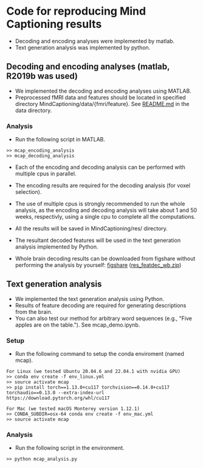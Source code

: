 # Code for reproducing Mind Captioning results
- Decoding and encoding analyses were implemented by matlab.
- Text generation analysis was implemented by python.

## Decoding and encoding analyses (matlab, R2019b was used)
- We implemented the decoding and encoding analyses using MATLAB.
- Preprocessed fMRI data and features should be located in specified directory MindCaptioning/data/{fmri/feature}. See [README.md](../data/README.md) in the data directory.

### Analysis
- Run the following script in MATLAB.
```plaintext
>> mcap_encoding_analysis
>> mcap_decoding_analysis
```
- Each of the encoding and decoding analysis can be performed with multiple cpus in parallel.
- The encoding results are required for the decoding analysis (for voxel selection).
- The use of multiple cpus is strongly recommended to run the whole analysis, as the encoding and decoding analysis will take about 1 and 50 weeks, respectivly, using a single cpu to complete all the computations.
 
- All the results will be saved in MindCaptioning/res/ directory.
- The resultant decoded features will be used in the text generation analysis implemented by Python.
- Whole brain decoding results can be downloaded from figshare without performing the analysis by yourself:
 <a href="https://doi.org/10.6084/m9.figshare.25808179">figshare</a>
 (<a href="https://figshare.com/ndownloader/files/46347475">res_featdec_wb.zip</a>)

## Text generation analysis
- We implemented the text generation analysis using Python.
- Results of feature decoding are required for generating descriptions from the brain.
- You can also test our method for arbitrary word sequences (e.g., "Five apples are on the table."). See mcap_demo.ipynb. 

### Setup
- Run the following command to setup the conda enviroment (named mcap).
```plaintext
For Linux (we tested Ubuntu 20.04.6 and 22.04.1 with nvidia GPU)
>> conda env create -f env_linux.yml
>> source activate mcap
>> pip install torch==1.13.0+cu117 torchvision==0.14.0+cu117 torchaudio==0.13.0 --extra-index-url https://download.pytorch.org/whl/cu117

For Mac (we tested macOS Monterey version 1.12.1)
>> CONDA_SUBDIR=osx-64 conda env create -f env_mac.yml
>> source activate mcap
```

### Analysis
- Run the following script in the environment.
```plaintext
>> python mcap_analysis.py
```
